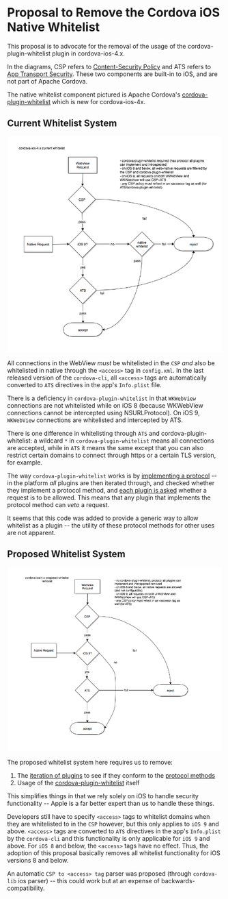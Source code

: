 # Proposal to Remove the Cordova iOS Native Whitelist

This proposal is to advocate for the removal of the usage of the cordova-plugin-whitelist plugin in cordova-ios-4.x.

In the diagrams, CSP refers to [Content-Security Policy](https://developer.mozilla.org/en-US/docs/Web/Security/CSP) and ATS refers to [App Transport Security](https://developer.apple.com/library/ios/documentation/General/Reference/InfoPlistKeyReference/Articles/CocoaKeys.html#//apple_ref/doc/uid/TP40009251-SW33).
These two components are built-in to iOS, and are not part of Apache Cordova.

The native whitelist component pictured is Apache Cordova's [cordova-plugin-whitelist](https://github.com/apache/cordova-plugin-whitelist) which is new for cordova-ios-4x.

## Current Whitelist System

![current cordova-ios-4 whitelist](images/ios-whitelist-removal/cordova-ios-4-whitelist-current.png)

All connections in the WebView *must* be whitelisted in the `CSP` *and* also be whitelisted in native through the `<access>` tag in `config.xml`. In the last released version of the `cordova-cli`, all `<access>` tags are automatically converted to `ATS` directives in the app's `Info.plist` file. 

There is a deficiency in `cordova-plugin-whitelist` in that `WKWebView` connections are not whitelisted while on iOS 8 (because WKWebView connections cannot be intercepted using NSURLProtocol). On iOS 9, `WKWebView` connections are whitelisted and intercepted by ATS.

There is one difference in whitelisting through `ATS` and cordova-plugin-whitelist: a wildcard `*` in `cordova-plugin-whitelist` means all connections are accepted, while in `ATS` it means the same except that you can also restrict certain domains to connect through https or a certain TLS version, for example.

The way `cordova-plugin-whitelist` works is by [implementing a protocol](https://github.com/apache/cordova-ios/blob/master/CordovaLib/Classes/Public/CDVURLRequestFilter.h) -- in the platform *all* plugins are then iterated through, and checked whether they implement a protocol method, and [each plugin is asked](https://github.com/apache/cordova-ios/blob/0ec2949d9b37495da6504867bfb371bd868242f0/CordovaLib/Classes/Public/CDVViewController.m#L518) whether a request is to be allowed. This means that any plugin that implements the protocol method can *veto* a request.

It seems that this code was added to provide a generic way to allow whitelist as a plugin -- the utility of these protocol methods for other uses are not apparent.

## Proposed Whitelist System

![proposed cordova-ios-4 whitelist](images/ios-whitelist-removal/cordova-ios-4-whitelist-proposed.png)

The proposed whitelist system here requires us to remove:

1. The [iteration of plugins](https://github.com/apache/cordova-ios/blob/0ec2949d9b37495da6504867bfb371bd868242f0/CordovaLib/Classes/Public/CDVViewController.m#L518) to see if they conform to the [protocol methods](https://github.com/apache/cordova-ios/blob/master/CordovaLib/Classes/Public/CDVURLRequestFilter.h)
2. Usage of the [cordova-plugin-whitelist](https://github.com/apache/cordova-plugin-whitelist) itself

This simplifies things in that we rely solely on iOS to handle security functionality -- Apple is a far better expert than us to handle these things.

Developers still have to specify `<access>` tags to whitelist domains when they are whitelisted to in the `CSP` however, but this only applies to `iOS 9` and above. `<access>` tags are converted to `ATS` directives in the app's `Info.plist` by the `cordova-cli` and this functionality is only applicable for `iOS 9` and above. For `iOS 8` and below, the `<access>` tags have no effect. Thus, the adoption of this proposal basically removes all whitelist functionality for iOS versions 8 and below.

An automatic `CSP to <access> tag` parser was proposed (through `cordova-lib` ios parser) -- this could work but at an expense of backwards-compatibility.